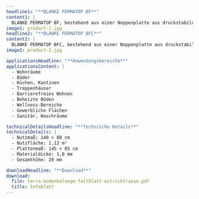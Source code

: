 ```yaml
---
headline1: "**BLANKE PERMATOP BF**"
content1: |
  BLANKE PERMATOP BF, bestehend aus einer Noppenplatte aus druckstabilem Polystyrol, ist eine spezielle Verlegeplatte für Flächenheiz- und Kühlysteme mit handelsüblichen Estrichen und dient zur Aufnahme der hoch flexiblen und mit einer innenliegenden Sauerstoffsperrschicht ausgestatteten PE-RT Heizrohre 16 × 2 mm BLANKE BF/C PIPE. Perfektioniert wird das System durch die langjährig bewährte Entkopplungsmatte BLANKE PERMAT.
image1: product-1.jpg
headline2: "**BLANKE PERMATOP BFC**"
content2: |
  BLANKE PERMATOP BFC, bestehend aus einer Noppenplatte aus druckstabilem Polystyrol inklusive einer Trittschall-Dämmung 30-2, ist eine spezielle Verlegeplatte für Flächenheiz- und Kühlysteme mit handelsüblichen Estrichen und dient zur Aufnahme der hoch flexiblen und mit einer innenliegenden Sauerstoffsperrschicht ausgestatteten PERT Heizrohre 16 × 2 mm BLANKE BF/C PIPE. Perfektioniert wird das System durch die langjährig bewährte Entkopplungsmatte BLANKE PERMAT.
image2: product-2.jpg

applicationsHeadline: "**Anwendungsbereiche**"
applicationsContent: |
  - Wohnräume
  - Bäder
  - Küchen, Kantinen
  - Treppenhäuser
  - Barrierefreies Wohnen
  - Beheizte Böden
  - Wellness-Bereiche
  - Gewerbliche Flächen
  - Sanitär, Waschräume

technicalDetailsHeadline: "**Technische Details**"
technicalDetails: |
  - Nutzmaß: 140 × 80 cm  
  - Nutzfläche: 1,12 m²  
  - Plattenmaß: 145 × 85 cm  
  - Materialdicke: 1,0 mm  
  - Gesamthöhe: 20 mm

downloadHeadline: "**Download**"
download:
  file: terra-bodenbelaege-faltblatt-estrichfraese.pdf
  title: Infoblatt
---
```



